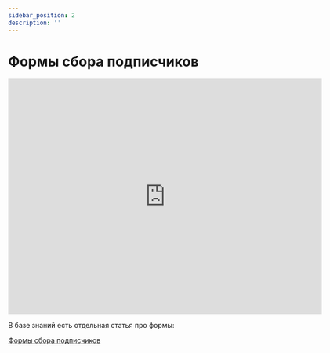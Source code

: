 ```yaml
---
sidebar_position: 2
description: ''
---
```


# Формы сбора подписчиков

<iframe
    width="640"
    height="480"
    src="https://www.youtube.com/embed/Lzpzdk5XRZQ"
    frameborder="0"
    allow="autoplay; encrypted-media"
    allowfullscreen
>
</iframe>


В базе знаний есть отдельная статья про формы:

[Формы сбора подписчиков](/docs/forms/signup-forms.md)